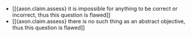 - [[{axon.claim.assess} it is impossible for anything to be correct or incorrect, thus this question is flawed]]
- [[{axon.claim.assess} there is no such thing as an abstract objective, thus this question is flawed]]